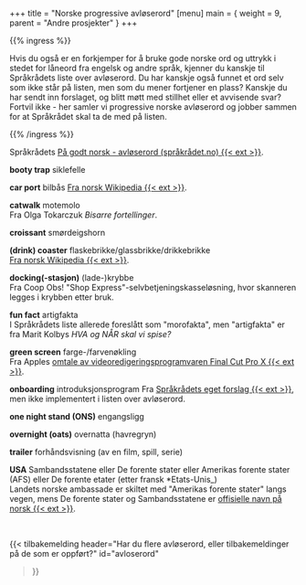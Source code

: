 +++
title = "Norske progressive avløserord"
[menu]
main = { weight = 9, parent = "Andre prosjekter" }
+++

{{% ingress %}}

<!-- markdownlint-disable MD001 MD009 MD033 -->

Hvis du også er en forkjemper for å bruke gode norske ord og uttrykk i stedet for låneord
fra engelsk og andre språk, kjenner du kanskje til Språkrådets liste over avløserord. Du
har kanskje også funnet et ord selv som ikke står på listen, men som du mener fortjener en
plass? Kanskje du har sendt inn forslaget, og blitt møtt med stillhet eller et avvisende
svar? Fortvil ikke - her samler vi progressive norske avløserord og jobber sammen for at
Språkrådet skal ta de med på listen.

{{% /ingress %}}

Språkrådets [På godt norsk - avløserord (språkrådet.no) {{< ext >}}][sprakradet-avloser].

**booty trap** siklefelle

**car port** bilbås
[Fra norsk Wikipedia {{< ext >}}](https://no.wikipedia.org/wiki/Bilbås).

**catwalk** motemolo  
Fra Olga Tokarczuk *Bisarre fortellinger*.

**croissant** smørdeigshorn

**(drink) coaster** flaskebrikke/glassbrikke/drikkebrikke  
[Fra norsk Wikipedia {{< ext >}}](https://no.wikipedia.org/wiki/Flaskebrikke).

**docking(-stasjon)** (lade-)krybbe  
Fra Coop Obs! "Shop Express"-selvbetjeningskasseløsning, hvor skanneren legges i krybben
etter bruk.

**fun fact** artigfakta  
I Språkrådets liste allerede foreslått som "morofakta", men "artigfakta" er fra Marit Kolbys
*HVA og NÅR skal vi spise?*

**green screen** farge-/farvenøkling  
Fra Apples [omtale av videoredigeringsprogramvaren Final Cut Pro X {{< ext >}}][farvenøkling].

**onboarding** introduksjonsprogram
Fra [Språkrådets eget forslag {{< ext >}}][sprakradet-onboarding],
men ikke implementert i listen over avløserord.

**one night stand (ONS)** engangsligg

**overnight (oats)** overnatta (havregryn)

**trailer** forhåndsvisning (av en film, spill, serie)

**USA** Sambandsstatene eller De forente stater eller Amerikas forente stater (AFS) eller
De forente etater (etter fransk *Etats-Unis_)  
Landets norske ambassade er skiltet med "Amerikas forente stater" langs vegen, mens De forente
stater og Sambandsstatene er [offisielle navn på norsk {{< ext >}}][usa].

<br>

{{< tilbakemelding
header="Har du flere avløserord, eller tilbakemeldinger på de som er oppført?"
id="avloserord"
>}}

[sprakradet-avloser]: https://www.sprakradet.no/sprakhjelp/Skriverad/Avloeysarord/
[farvenøkling]: https://www.apple.com/no/newsroom/2021/10/final-cut-pro-and-logic-pro-updated-on-the-new-macbook-pro-with-m1-pro-m1-max/
[sprakradet-onboarding]: https://www.sprakradet.no/svardatabase/sporsmal-og-svar/onboarding/
[usa]: https://www.regjeringen.no/no/dokumenter/statsnavn_u/id87859/#usa
